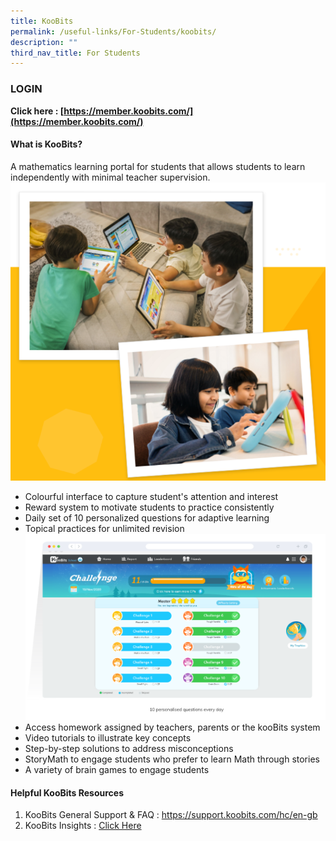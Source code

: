 ```yaml
---
title: KooBits
permalink: /useful-links/For-Students/koobits/
description: ""
third_nav_title: For Students
---
```

### LOGIN

**Click here : [https://member.koobits.com/](https://member.koobits.com/)**

#### What is KooBits?

A mathematics learning portal for students that allows students to learn independently with minimal teacher supervision.
![](/images/Student%20Portals/Koobits/koobits01.png)
* Colourful interface to capture student's attention and interest
* Reward system to motivate students to practice consistently
* Daily set of 10 personalized questions for adaptive learning
* Topical practices for unlimited revision
![](/images/Student%20Portals/Koobits/koobits02.png)
* Access homework assigned by teachers, parents or the kooBits system
* Video tutorials to illustrate key concepts
* Step-by-step solutions to address misconceptions
* StoryMath to engage students who prefer to learn Math through stories
* A variety of brain games to engage students

#### Helpful KooBits Resources

1. KooBits General Support & FAQ : https://support.koobits.com/hc/en-gb
2. KooBits Insights : [Click Here](https://parents.koobits.com/?_gl=1%2Ar3hxsh%2A_ga%2AMTQwMTU1NzQwNC4xNjYxMjM3NDQ3%2A_ga_Z0HY5VNG2S%2AMTY2OTYxMjQ3NC4yMy4xLjE2Njk2MTM1OTIuMzMuMC4w)